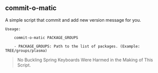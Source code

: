 commit-o-matic
--------------

A simple script that commit and add new version message for you.

```
Useage:

	commit-o-matic PACKAGE_GROUPS

	- PACKAGE_GROUPS: Path to the list of packages. (Example: TREE/groups/plasma)

```

> No Buckling Spring Keyboards Were Harmed in the Making of This Script.

